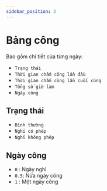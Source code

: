```yaml
---
sidebar_position: 3
---
```


# Bảng công

Bao gồm chi tiết của từng ngày:
- `Trạng thái` 
- `Thời gian chấm công lần đầu` 
- `Thời gian chấm công lần cuối cùng` 
- `Tổng số giờ làm` 
- `Ngày công`

## Trạng thái 

- `Bình thường`
- `Nghỉ có phép`
- `Nghỉ không phép`

## Ngày công
- `0` : Ngày nghỉ
- `0.5`: Nửa ngày công
- `1` : Một ngày công



